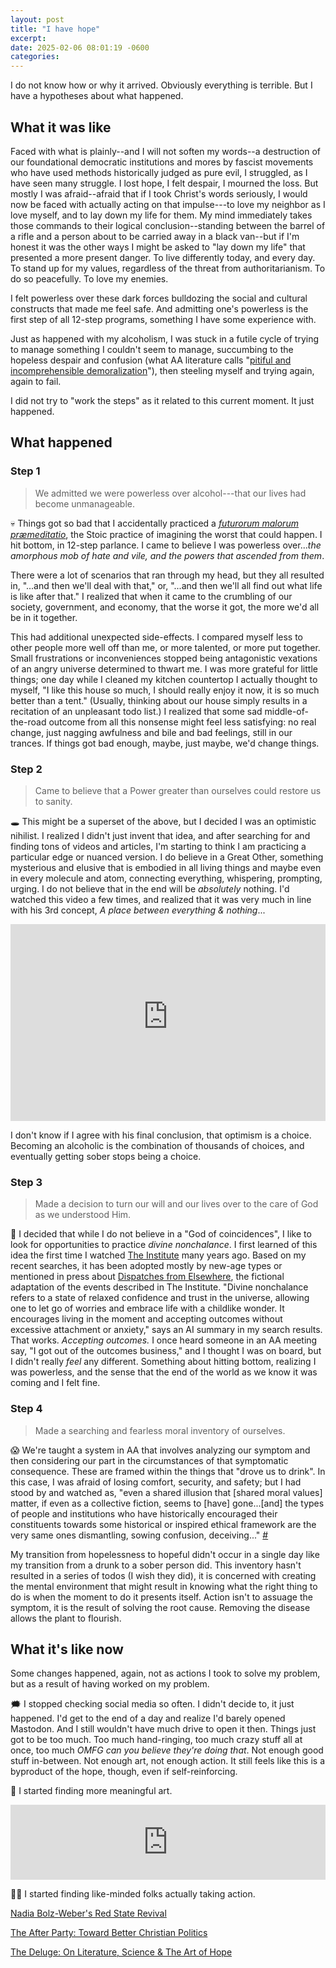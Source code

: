 ```yaml
---
layout: post
title: "I have hope"
excerpt: 
date: 2025-02-06 08:01:19 -0600
categories: 
---
```


I do not know how or why it arrived. Obviously everything is terrible. But I have a hypotheses about what happened.

## What it was like

Faced with what is plainly--and I will not soften my words--a destruction of our foundational democratic institutions and mores by fascist movements who have used methods historically judged as pure evil, I struggled, as I have seen many struggle. I lost hope, I felt despair, I mourned the loss. But mostly I was afraid--afraid that if I took Christ's words seriously, I would now be faced with actually acting on that impulse---to love my neighbor as I love myself, and to lay down my life for them. My mind immediately takes those commands to their logical conclusion--standing between the barrel of a rifle and a person about to be carried away in a black van--but if I'm honest it was the other ways I might be asked to "lay down my life" that presented a more present danger. To live differently today, and every day. To stand up for my values, regardless of the threat from authoritarianism. To do so peacefully. To love my enemies.

I felt powerless over these dark forces bulldozing the social and cultural constructs that made me feel safe. And admitting one's powerless is the first step of all 12-step programs, something I have some experience with.

Just as happened with my alcoholism, I was stuck in a futile cycle of trying to manage something I couldn't seem to manage, succumbing to the hopeless despair and confusion (what AA literature calls "[pitiful and incomprehensible demoralization](https://www.aa.org/sites/default/files/2021-11/en_bigbook_chapt3.pdf)"), then steeling myself and trying again, again to fail.

I did not try to "work the steps" as it related to this current moment. It just happened.

## What happened

### Step 1

> We admitted we were powerless over alcohol---that our lives had become unmanageable.

💀 Things got so bad that I accidentally practiced a _[futurorum malorum præmeditatio](https://en.wikipedia.org/wiki/Negative_visualization)_, the Stoic practice of imagining the worst that could happen. I hit bottom, in 12-step parlance. I came to believe I was powerless over..._the amorphous mob of hate and vile, and the powers that ascended from them_.

There were a lot of scenarios that ran through my head, but they all resulted in, "...and then we'll deal with that," or, "...and then we'll all find out what life is like after that." I realized that when it came to the crumbling of our society, government, and economy, that the worse it got, the more we'd all be in it together. 

This had additional unexpected side-effects. I compared myself less to other people more well off than me, or more talented, or more put together. Small frustrations or inconveniences stopped being antagonistic vexations of an angry universe determined to thwart me. I was more grateful for little things; one day while I cleaned my kitchen countertop I actually thought to myself, "I like this house so much, I should really enjoy it now, it is so much better than a tent." (Usually, thinking about our house simply results in a recitation of an unpleasant todo list.) I realized that some sad middle-of-the-road outcome from all this nonsense might feel less satisfying: no real change, just nagging awfulness and bile and bad feelings, still in our trances. If things got bad enough, maybe, just maybe, we'd change things.

### Step 2

> Came to believe that a Power greater than ourselves could restore us to sanity.

🕳️ This might be a superset of the above, but I decided I was an optimistic nihilist. I realized I didn't just invent that idea, and after searching for and finding tons of videos and articles, I'm starting to think I am practicing a particular edge or nuanced version. I do believe in a Great Other, something mysterious and elusive that is embodied in all living things and maybe even in every molecule and atom, connecting everything, whispering, prompting, urging. I do not believe that in the end will be _absolutely_ nothing. I'd watched this video a few times, and realized that it was very much in line with his 3rd concept, _A place between everything & nothing_...

<iframe width="100%" height="315" src="https://www.youtube-nocookie.com/embed/-J5TjkS82QA?si=YfyQgUPKAgxqZDZy" title="YouTube video player" frameborder="0" allow="accelerometer; autoplay; clipboard-write; encrypted-media; gyroscope; picture-in-picture; web-share" referrerpolicy="strict-origin-when-cross-origin" allowfullscreen></iframe>

I don't know if I agree with his final conclusion, that optimism is a choice. Becoming an alcoholic is the combination of thousands of choices, and eventually getting sober stops being a choice.

### Step 3

> Made a decision to turn our will and our lives over to the care of God as we understood Him.

🎈 I decided that while I do not believe in a "God of coincidences", I like to look for opportunities to practice _divine nonchalance_. I first learned of this idea the first time I watched [The Institute](https://en.wikipedia.org/wiki/The_Institute_(2013_film)) many years ago. Based on my recent searches, it has been adopted mostly by new-age types or mentioned in press about [Dispatches from Elsewhere](https://en.wikipedia.org/wiki/Dispatches_from_Elsewhere), the fictional adaptation of the events described in The Institute. "Divine nonchalance refers to a state of relaxed confidence and trust in the universe, allowing one to let go of worries and embrace life with a childlike wonder. It encourages living in the moment and accepting outcomes without excessive attachment or anxiety," says an AI summary in my search results. That works. _Accepting outcomes._ I once heard someone in an AA meeting say, "I got out of the outcomes business," and I thought I was on board, but I didn't really _feel_ any different. Something about hitting bottom, realizing I was powerless, and the sense that the end of the world as we know it was coming and I felt fine.

### Step 4

> Made a searching and fearless moral inventory of ourselves.

😱 We're taught a system in AA that involves analyzing our symptom and then considering our part in the circumstances of that symptomatic consequence. These are framed within the things that "drove us to drink". In this case, I was afraid of losing comfort, security, and safety; but I had stood by and watched as, "even a shared illusion that [shared moral values] matter, if even as a collective fiction, seems to [have] gone...[and] the types of people and institutions who have historically encouraged their constituents towards some historical or inspired ethical framework are the very same ones dismantling, sowing confusion, deceiving..." [#](/2025/01/04/2024-in-review/#the-united-states-of-collective-dissonance)

My transition from hopelessness to hopeful didn't occur in a single day like my transition from a drunk to a sober person did. This inventory hasn't resulted in a series of todos (I wish they did), it is concerned with creating the mental environment that might result in knowing what the right thing to do is when the moment to do it presents itself. Action isn't to assuage the symptom, it is the result of solving the root cause. Removing the disease allows the plant to flourish.

## What it's like now

Some changes happened, again, not as actions I took to solve my problem, but as a result of having worked on my problem.

🗯️ I stopped checking social media so often. I didn't decide to, it just happened. I'd get to the end of a day and realize I'd barely opened Mastodon. And I still wouldn't have much drive to open it then. Things just got to be too much. Too much hand-ringing, too much crazy stuff all at once, too much _OMFG can you believe they're doing *that*_. Not enough good stuff in-between. Not enough art, not enough action. It still feels like this is a byproduct of the hope, though, even if self-reinforcing.

🎨 I started finding more meaningful art.

<iframe style="border: 0; width: 100%; height: 120px;" src="https://bandcamp.com/EmbeddedPlayer/album=2892884359/size=large/bgcol=ffffff/linkcol=0687f5/tracklist=false/artwork=small/track=1427001625/transparent=true/" seamless><a href="https://padraigotuama.bandcamp.com/album/sorry-for-your-troubles">Sorry for your troubles by Pádraig Ó Tuama</a></iframe>

🧑‍🎤 I started finding like-minded folks actually taking action.

[Nadia Bolz-Weber's Red State Revival](https://nadiabolzweber.com/revival/)

[The After Party: Toward Better Christian Politics](https://redeemingbabel.org/the-after-party/)

[The Deluge: On Literature, Science & The Art of Hope](https://www.nathalienahai.com/captivate-podcast/141-the-deluge-on-literature-science-the-art-of-hope-stephen-markley/)

